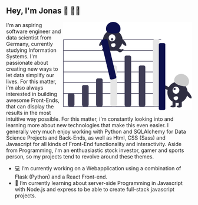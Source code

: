 ## Hey, I'm Jonas 🤝 👨‍💻

<img align="right" src="https://github.com/jonasjuenemann/jonasjuenemann/blob/main/ML.png?raw=true" alt="" width=350px height=240px/>

I'm an aspiring software engineer and data scientist from Germany, currently studying Information Systems. 
I'm passionate about creating new ways to let data simplify our lives. For this matter, i'm also always interested in building awesome
Front-Ends, that can display the results in the most intuitive way possible.
For this matter, i'm constantly looking into and learning more about new technologies that make this even easier.
I generally very much enjoy working with Python and SQLAlchemy for Data Science Projects and Back-Ends, as well as Html, CSS (Sass) and Javascript for all kinds of Front-End functionality and interactivity. 
Aside from Programming, i'm an enthuasiastic stock investor, gamer and sports person, so my projects tend to revolve around these themes.

- 💻 I’m currently working on a Webapplication using a combination of Flask (Python) and a React Front-end.
- 🌱 I’m currently learning about server-side Programming in Javascript with Node.js and express to be able to create full-stack javascript projects.


<!--
**jonasjuenemann/jonasjuenemann** is a ✨ _special_ ✨ repository because its `README.md` (this file) appears on your GitHub profile.

Here are some ideas to get you started:

- 🔭 I’m currently working on ...
- 🌱 I’m currently learning ...
- 👯 I’m looking to collaborate on ...
- 🤔 I’m looking for help with ...
- 💬 Ask me about ...
- 📫 How to reach me: ...
- 😄 Pronouns: ...
- ⚡ Fun fact: ...
-->
